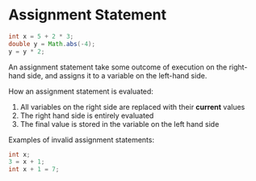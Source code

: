 # Assignment Statement

```java
int x = 5 + 2 * 3;
double y = Math.abs(-4);
y = y * 2;
```

An assignment statement take some outcome of execution on the right-hand side, and assigns it to a variable on the left-hand side.

How an assignment statement is evaluated:

1. All variables on the right side are replaced with their **current** values
2. The right hand side is entirely evaluated
3. The final value is stored in the variable on the left hand side

Examples of invalid assignment statements:

```java
int x;
3 = x + 1;
int x + 1 = 7;
```
